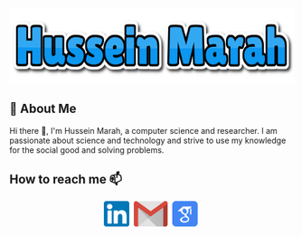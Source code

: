 <p align="center">
  <img width="640" height="135" src="https://github.com/husseinmarah/husseinmarah/blob/master/pictures/name_logo.png">
</p>


## 🚀 About Me
Hi there 👋, I'm Hussein Marah, a computer science and researcher. I am passionate about science and technology and strive to use my knowledge for the social good and solving problems.

## How to reach me 📫
<p align='center'>
<a href="https://www.linkedin.com/in/husseinmarah/"><img height="45" src="https://github.com/husseinmarah/husseinmarah/blob/master/pictures/linkedin.png?raw=true"></a>&nbsp;
<a href="mailto:hussein.marah@gmail.com"><img height="45" src="https://github.com/husseinmarah/husseinmarah/blob/master/pictures/gmail.png?raw=true"></a>&nbsp;
<a href="https://scholar.google.com/citations?user=ZXLg2TIAAAAJ&hl=en&authuser=1"><img height="45" src="https://github.com/husseinmarah/husseinmarah/blob/master/pictures/google_scholar.png"></a>&nbsp;

</p>

<!--
**husseinmarah/husseinmarah** is a ✨ _special_ ✨ repository because its `README.md` (this file) appears on your GitHub profile.

Here are some ideas to get you started:

- 🔭 I’m currently working on ...
- 🌱 I’m currently learning ...
- 👯 I’m looking to collaborate on ...
- 🤔 I’m looking for help with ...
- 💬 Ask me about ...
- 📫 How to reach me: ...
- 😄 Pronouns: ...
- ⚡ Fun fact: ...
-->

